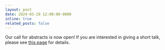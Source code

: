 ```yaml
---
layout: post
date: 2024-03-29 12:00:00-0000
inline: true
related_posts: false
---
```


Our call for abstracts is now open! If you are interested in giving a short talk, please see <a href="bayareadevosymposium/abstracts/" target="_blank">this page</a> for details.

